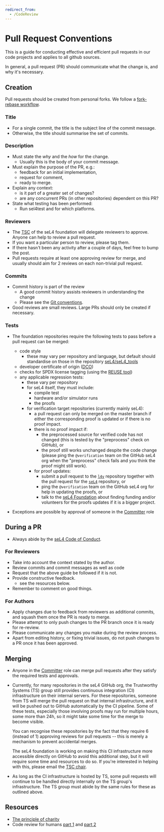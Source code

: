 ```yaml
---
redirect_from:
  - /CodeReview
---
```


# Pull Request Conventions

This is a guide for conducting effective and efficient pull requests in our code projects and
applies to all github sources.

In general, a pull request (PR) should communicate what the change is, and why it's necessary.

## Creation

Pull requests should be created from personal forks. We follow a [fork-rebase
workflow](https://www.atlassian.com/git/tutorials/comparing-workflows/forking-workflow).

### Title

- For a single commit, the title is the subject line of the commit message.
- Otherwise, the title should summarise the set of commits.

### Description

- Must state the *why* and the *how* for the change.
    - Usually this is the body of your commit message.
- Must explain the purpose of the PR, e.g.:
    - feedback for an initial implementation,
    - request for comment,
    - ready to merge.
- Explain any context:
    - is it part of a greater set of changes?
    - are any concurrent PRs (in other repositories) dependent on this PR?
- State what testing has been performed:
    - Run sel4test and for which platforms.

### Reviewers

- The [TSC][1] of the seL4 foundation will delegate reviewers to approve. Anyone can help to review a pull request.
- If you want a particular person to review, please tag them.
- If there hasn't been any activity after a couple of days, feel free to bump the post.
- Pull requests require at least one approving review for merge,
  and usually should aim for 2 reviews on each non-trivial pull request.

[1]: https://sel4.systems/Foundation/TSC

### Commits

- Commit history is part of the review
    - A good commit history assists reviewers in understanding the change
    - Please see the [Git conventions](/GitConventions).
- Good reviews are small reviews. Large PRs should only be created if necessary.

### Tests

- The foundation repositories require the following tests to pass
  before a pull request can be merged:
  - code style
    - these may vary per repository and language, but default should
      standardise on those in the repository
      [seL4/seL4_tools](https://github.com/seL4/seL4_tools/tree/master/misc)
  - developer certificate of origin ([DCO][dco])
  - checks for SPDX license tagging (using the [REUSE tool][reuse])
  - any applicable regression tests:
    - these vary per repository
    - for seL4 itself, they must include:
      - compile test
      - hardware and/or simulator runs
      - the proofs
    - for verification target repositories (currently mainly seL4):
      - a pull request can only be merged on the master branch if either
        the corresponding proof is updated or if there is no proof impact.
      - there is no proof impact if:
        - the preprocessed source for verified code has not changed
          (this is tested by the "preprocess" check on GitHub), or
        - the proof still works unchanged despite the code change
          (please ping the `@verification` team on the GitHub seL4 org when
          the "preprocess" check fails and you think the proof might still
          work).
      - for proof updates:
        - submit a pull request to the [`l4v`](https://github.com/seL4/l4v)
          repository together with the
          pull request for the [`seL4`](https://github.com/seL4/seL4)
          repository, or
        - ping the `@verification` team on the GitHub seL4 org for help in
          updating the proofs, or
        - talk to the [seL4 Foundation][foundation] about finding funding
          and/or volunteers for the proofs updates if it is a bigger project.

- Exceptions are possible by approval of someone in the [Committer][Committers] role

[Committers]: roles.html
[Reuse]: https://reuse.software
[DCO]: contributing.html
[foundation]: https://sel4.systems/Foundation/

## During a PR

- Always abide by the [seL4 Code of Conduct](/Conduct).

### For Reviewers

- Take into account the context stated by the author.
- Review commits and commit messages as well as code
- Request that the above guide be followed if it is not.
- Provide constructive feedback.
  - see the resources below.
- Remember to comment on good things.

### For Authors

- Apply changes due to feedback from reviewers as additional commits, and squash them once the PR is
  ready to merge.
- Please attempt to only push changes to the PR branch once it is ready for re-review.
- Please communicate any changes you make during the review process.
- Apart from editing history, or fixing trivial issues, do not push changes to a PR once it has been
  approved.

## Merging

- Anyone in the [Committer][Committers] role can merge pull requests after they
  satisfy the required tests and approvals.

- Currently, for many repositories in the seL4 GitHub org, the
  Trustworthy Systems (TS) group still provides continuous integration
  (CI) infrastructure on their internal servers. For these
  repositories, someone from TS will merge the pull request on that
  internal infrastructure, and it will be pushed out to GitHub
  automatically by the CI pipeline. Some of these tests, especially
  those involving proofs may run for multiple hours, some more than
  24h, so it might take some time for the merge to become visible.

  You can recognise these repositories by the fact that they require 6
  (instead of 1) approving reviews for pull requests -- this is merely a
  mechanism to prevent accidental merges.

  The seL4 foundation is working on making this CI infrastructure more
  accessible directly on GitHub to avoid this additional step, but it
  will require some time and resources to do so. If you're interested
  in helping with this, please email the [TSC chair][TSC].

- As long as the CI infrastructure is hosted by TS, some pull requests
  will continue to be handled directly internally on the TS group's
  infrastructure. The TS group must abide by the same rules for these
  as outlined above.

[TSC]: https://sel4.systems/Foundation/TSC/

## Resources

- [The principle of charity](http://fishbowl.pastiche.org/2009/10/20/the_principle_of_charity_2/)
- Code review for humans [part 1](https://mtlynch.io/human-code-reviews-1/) and [part
  2](https://mtlynch.io/human-code-reviews-2/)


